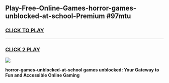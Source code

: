
## Play-Free-Online-Games-horror-games-unblocked-at-school-Premium #97mtu
<h3>
<a href="https://premium.freeplayer.one?title=horror-games-unblocked-at-school&ref=8M">CLICK TO PLAY</a></h3>
<hr>

<h3>
<a href="https://premium.freeplayer.one?title=horror-games-unblocked-at-school&ref=8M">CLICK 2 PLAY</a>
  
</h3>

<a href="https://premium.freeplayer.one?title=horror-games-unblocked-at-school&ref=8M"><img src="https://clearcache.store/games.png"></a>


**horror-games-unblocked-at-school games unblocked: Your Gateway to Fun and Accessible Online Gaming**
